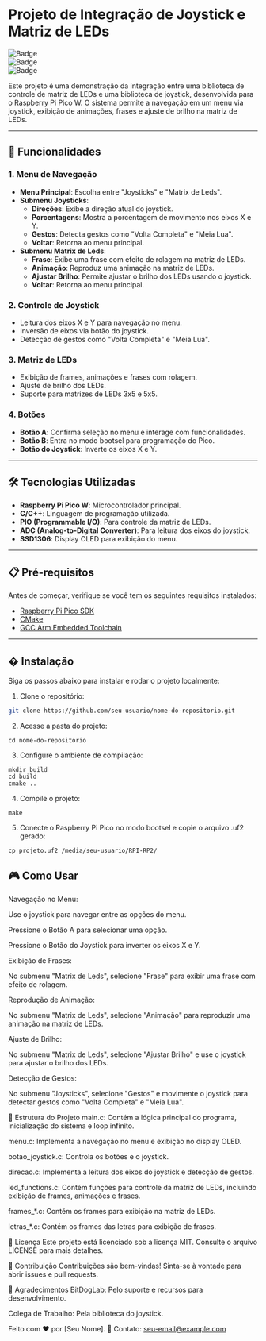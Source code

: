 # Projeto de Integração de Joystick e Matriz de LEDs

![Badge](https://img.shields.io/badge/Status-Em%20Desenvolvimento-yellow)  
![Badge](https://img.shields.io/badge/Licença-MIT-blue)  
![Badge](https://img.shields.io/badge/Version-1.0.0-green)

Este projeto é uma demonstração da integração entre uma biblioteca de controle de matriz de LEDs e uma biblioteca de joystick, desenvolvida para o Raspberry Pi Pico W. O sistema permite a navegação em um menu via joystick, exibição de animações, frases e ajuste de brilho na matriz de LEDs.

---

## 🚀 Funcionalidades

### 1. **Menu de Navegação**
   - **Menu Principal**: Escolha entre "Joysticks" e "Matrix de Leds".
   - **Submenu Joysticks**:
     - **Direções**: Exibe a direção atual do joystick.
     - **Porcentagens**: Mostra a porcentagem de movimento nos eixos X e Y.
     - **Gestos**: Detecta gestos como "Volta Completa" e "Meia Lua".
     - **Voltar**: Retorna ao menu principal.
   - **Submenu Matrix de Leds**:
     - **Frase**: Exibe uma frase com efeito de rolagem na matriz de LEDs.
     - **Animação**: Reproduz uma animação na matriz de LEDs.
     - **Ajustar Brilho**: Permite ajustar o brilho dos LEDs usando o joystick.
     - **Voltar**: Retorna ao menu principal.

### 2. **Controle de Joystick**
   - Leitura dos eixos X e Y para navegação no menu.
   - Inversão de eixos via botão do joystick.
   - Detecção de gestos como "Volta Completa" e "Meia Lua".

### 3. **Matriz de LEDs**
   - Exibição de frames, animações e frases com rolagem.
   - Ajuste de brilho dos LEDs.
   - Suporte para matrizes de LEDs 3x5 e 5x5.

### 4. **Botões**
   - **Botão A**: Confirma seleção no menu e interage com funcionalidades.
   - **Botão B**: Entra no modo bootsel para programação do Pico.
   - **Botão do Joystick**: Inverte os eixos X e Y.

---

## 🛠️ Tecnologias Utilizadas

- **Raspberry Pi Pico W**: Microcontrolador principal.
- **C/C++**: Linguagem de programação utilizada.
- **PIO (Programmable I/O)**: Para controle da matriz de LEDs.
- **ADC (Analog-to-Digital Converter)**: Para leitura dos eixos do joystick.
- **SSD1306**: Display OLED para exibição do menu.

---

## 📋 Pré-requisitos

Antes de começar, verifique se você tem os seguintes requisitos instalados:

- [Raspberry Pi Pico SDK](https://github.com/raspberrypi/pico-sdk)
- [CMake](https://cmake.org/)
- [GCC Arm Embedded Toolchain](https://developer.arm.com/tools-and-software/open-source-software/developer-tools/gnu-toolchain/gnu-rm)

---

## �️ Instalação

Siga os passos abaixo para instalar e rodar o projeto localmente:

1. Clone o repositório:
```bash
git clone https://github.com/seu-usuario/nome-do-repositorio.git
```

2. Acesse a pasta do projeto:

```
cd nome-do-repositorio
```

3. Configure o ambiente de compilação:

```
mkdir build
cd build
cmake ..
```

4. Compile o projeto:
```
make
```

5. Conecte o Raspberry Pi Pico no modo bootsel e copie o arquivo .uf2 gerado:
```
cp projeto.uf2 /media/seu-usuario/RPI-RP2/
```
## 🎮 Como Usar
Navegação no Menu:

Use o joystick para navegar entre as opções do menu.

Pressione o Botão A para selecionar uma opção.

Pressione o Botão do Joystick para inverter os eixos X e Y.

Exibição de Frases:

No submenu "Matrix de Leds", selecione "Frase" para exibir uma frase com efeito de rolagem.

Reprodução de Animação:

No submenu "Matrix de Leds", selecione "Animação" para reproduzir uma animação na matriz de LEDs.

Ajuste de Brilho:

No submenu "Matrix de Leds", selecione "Ajustar Brilho" e use o joystick para ajustar o brilho dos LEDs.

Detecção de Gestos:

No submenu "Joysticks", selecione "Gestos" e movimente o joystick para detectar gestos como "Volta Completa" e "Meia Lua".

📂 Estrutura do Projeto
main.c: Contém a lógica principal do programa, inicialização do sistema e loop infinito.

menu.c: Implementa a navegação no menu e exibição no display OLED.

botao_joystick.c: Controla os botões e o joystick.

direcao.c: Implementa a leitura dos eixos do joystick e detecção de gestos.

led_functions.c: Contém funções para controle da matriz de LEDs, incluindo exibição de frames, animações e frases.

frames_*.c: Contém os frames para exibição na matriz de LEDs.

letras_*.c: Contém os frames das letras para exibição de frases.

📝 Licença
Este projeto está licenciado sob a licença MIT. Consulte o arquivo LICENSE para mais detalhes.

🤝 Contribuição
Contribuições são bem-vindas! Sinta-se à vontade para abrir issues e pull requests.

🙏 Agradecimentos
BitDogLab: Pelo suporte e recursos para desenvolvimento.

Colega de Trabalho: Pela biblioteca do joystick.

Feito com ❤️ por [Seu Nome].
📧 Contato: seu-email@example.com
